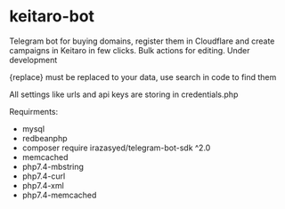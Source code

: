 # keitaro-bot
Telegram bot for buying domains, register them in Cloudflare and create campaigns in Keitaro in few clicks. Bulk actions for editing. Under development

{replace} must be replaced to your data, use search in code to find them

All settings like urls and api keys are storing in credentials.php

Requirments:
- mysql
- redbeanphp
- composer require irazasyed/telegram-bot-sdk ^2.0
- memcached
- php7.4-mbstring
- php7.4-curl
- php7.4-xml
- php7.4-memcached
